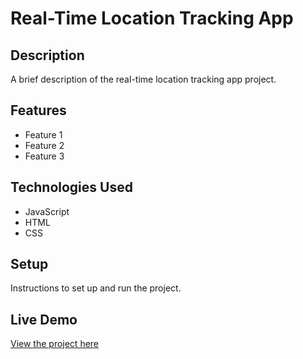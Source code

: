 # Real-Time Location Tracking App

## Description

A brief description of the real-time location tracking app project.

## Features

- Feature 1
- Feature 2
- Feature 3

## Technologies Used

- JavaScript
- HTML
- CSS

## Setup

Instructions to set up and run the project.

## Live Demo

[View the project here](https://deepakkumar55.github.io/200-JAVASCRIPT-PROJECT/130-130-real_time_location_tracking_app/)
